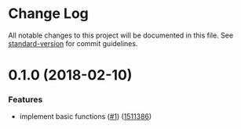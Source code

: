 # Change Log

All notable changes to this project will be documented in this file. See [standard-version](https://github.com/conventional-changelog/standard-version) for commit guidelines.

<a name="0.1.0"></a>
# 0.1.0 (2018-02-10)


### Features

* implement basic functions ([#1](https://github.com/suzuki-shunsuke/slack-bot-file-monitor/issues/1)) ([1511386](https://github.com/suzuki-shunsuke/slack-bot-file-monitor/commit/1511386))
